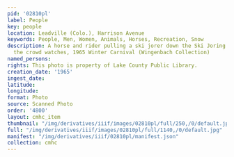 ```yaml
---
pid: '02810pl'
label: People
key: people
location: Leadville (Colo.), Harrison Avenue
keywords: People, Men, Women, Animals, Horses, Recreation, Snow
description: A horse and rider pulling a ski jorer down the Ski Joring course while
  the crowd watches, 1965 Winter Carnival (Wingenbach Collection)
named_persons: 
rights: This photo is property of Lake County Public Library.
creation_date: '1965'
ingest_date: 
latitude: 
longitude: 
format: Photo
source: Scanned Photo
order: '4800'
layout: cmhc_item
thumbnail: "/img/derivatives/iiif/images/02810pl/full/250,/0/default.jpg"
full: "/img/derivatives/iiif/images/02810pl/full/1140,/0/default.jpg"
manifest: "/img/derivatives/iiif/02810pl/manifest.json"
collection: cmhc
---
```

